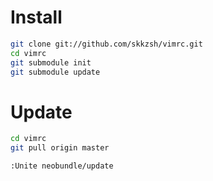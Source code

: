 # Install

```sh
git clone git://github.com/skkzsh/vimrc.git
cd vimrc
git submodule init
git submodule update
```

# Update

```sh
cd vimrc
git pull origin master
```

```vim
:Unite neobundle/update
```

